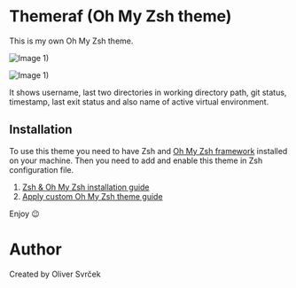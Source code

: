 
# Themeraf (Oh My Zsh theme)

This is my own Oh My Zsh theme.

![Image 1)](https://media.cleanshot.cloud/media/15624/8XfW7hllso8D7XxNQAX7nABYSLSNrGHfYmlLrEzv.jpeg?Expires=1664592367&Signature=WA1X3ymrHtBSE8OurOgy51yIsHwPVPBXK07Ks2b-DRtQW8T1nraqdUh2cM3md-EuA7BKovi7l9nDwAk7px9GYx7thq01FoOvL3TNiNL9iWTEU26U0qFN7bDp1BpDiF3mWUaDewlD4ZgmBIbcu2YPy68SV4zmoUK418EFurfkYC6PpGf0WeJtFiDh~c77DgTXvm1sHBkAv23x7XH64okBuUoDYuD-7ttUZE7KPPdORNarTifqiL7nOq07oIg~js5dRSAQEz9Zf0voVuiSfygfnzwWdK7uS2EB3KGoy0~m29Dm8E0JFaYmVSJQ1Fdmj0Xh~QciAjgZqAJrtnX2o0kuyQ__&Key-Pair-Id=K269JMAT9ZF4GZ)

![Image 1)](https://media.cleanshot.cloud/media/15624/5wXHoudql1vwmw0LxnZmEGtPkWBBdAuo8T5YkqhM.jpeg?Expires=1664592369&Signature=FdCx42zJ6joc93KnrJ-~WVDMhzo3GEeHqkGuSgAjN8-0Od-B0QG-BzqpKqXEizNBDQJMV3zQhr2tiLHl~PCIx0sjWuFcifGo2a-SS1VYLxm-5OCpHPxcZKRGvn2zhZbOE2rpyi4ev7S1Fo21pBDDwoeFX3ddLYOrdn7rG4qkpqG16Q48l~HoTA1WfclaD5P7PWiLudk9epg8QIhcpfJNzTxQiMJhMGEHUDUBII3Ot9dz5iBhSu-kHdVJnJc1a~vS3dOqowqAkFu-L~yZ9o2viryUOSwT7Na-2B0NMmIlvcnH4W1V0EnJxFnyAKGFWKtkUOqbAJ05dYy4JVMI~wzt4g__&Key-Pair-Id=K269JMAT9ZF4GZ)

It shows username, last two directories in working directory path, git status, timestamp, last exit status and also name of active virtual environment.

## Installation

To use this theme you need to have Zsh and [Oh My Zsh framework](https://ohmyz.sh) installed on your machine. Then you need to add and enable this theme in Zsh configuration file.

1. [Zsh & Oh My Zsh installation guide](https://github.com/ohmyzsh/ohmyzsh/wiki/Installing-ZSH)
2. [Apply custom Oh My Zsh theme guide](https://github.com/ohmyzsh/ohmyzsh/wiki/Customization#overriding-and-adding-themes)

Enjoy 😉

# Author
Created by  Oliver Svrček
